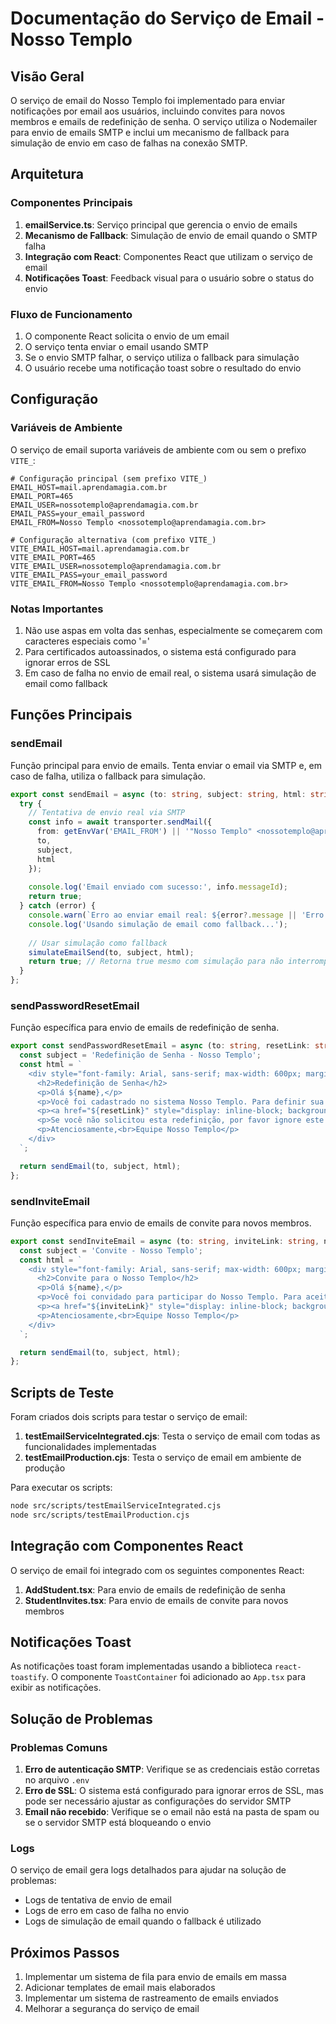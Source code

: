 # Documentação do Serviço de Email - Nosso Templo

## Visão Geral

O serviço de email do Nosso Templo foi implementado para enviar notificações por email aos usuários, incluindo convites para novos membros e emails de redefinição de senha. O serviço utiliza o Nodemailer para envio de emails SMTP e inclui um mecanismo de fallback para simulação de envio em caso de falhas na conexão SMTP.

## Arquitetura

### Componentes Principais

1. **emailService.ts**: Serviço principal que gerencia o envio de emails
2. **Mecanismo de Fallback**: Simulação de envio de email quando o SMTP falha
3. **Integração com React**: Componentes React que utilizam o serviço de email
4. **Notificações Toast**: Feedback visual para o usuário sobre o status do envio

### Fluxo de Funcionamento

1. O componente React solicita o envio de um email
2. O serviço tenta enviar o email usando SMTP
3. Se o envio SMTP falhar, o serviço utiliza o fallback para simulação
4. O usuário recebe uma notificação toast sobre o resultado do envio

## Configuração

### Variáveis de Ambiente

O serviço de email suporta variáveis de ambiente com ou sem o prefixo `VITE_`:

```
# Configuração principal (sem prefixo VITE_)
EMAIL_HOST=mail.aprendamagia.com.br
EMAIL_PORT=465
EMAIL_USER=nossotemplo@aprendamagia.com.br
EMAIL_PASS=your_email_password
EMAIL_FROM=Nosso Templo <nossotemplo@aprendamagia.com.br>

# Configuração alternativa (com prefixo VITE_)
VITE_EMAIL_HOST=mail.aprendamagia.com.br
VITE_EMAIL_PORT=465
VITE_EMAIL_USER=nossotemplo@aprendamagia.com.br
VITE_EMAIL_PASS=your_email_password
VITE_EMAIL_FROM=Nosso Templo <nossotemplo@aprendamagia.com.br>
```

### Notas Importantes

1. Não use aspas em volta das senhas, especialmente se começarem com caracteres especiais como '='
2. Para certificados autoassinados, o sistema está configurado para ignorar erros de SSL
3. Em caso de falha no envio de email real, o sistema usará simulação de email como fallback

## Funções Principais

### sendEmail

Função principal para envio de emails. Tenta enviar o email via SMTP e, em caso de falha, utiliza o fallback para simulação.

```typescript
export const sendEmail = async (to: string, subject: string, html: string): Promise<boolean> => {
  try {
    // Tentativa de envio real via SMTP
    const info = await transporter.sendMail({
      from: getEnvVar('EMAIL_FROM') || '"Nosso Templo" <nossotemplo@aprendamagia.com.br>',
      to,
      subject,
      html
    });
    
    console.log('Email enviado com sucesso:', info.messageId);
    return true;
  } catch (error) {
    console.warn(`Erro ao enviar email real: ${error?.message || 'Erro desconhecido'}`);
    console.log('Usando simulação de email como fallback...');
    
    // Usar simulação como fallback
    simulateEmailSend(to, subject, html);
    return true; // Retorna true mesmo com simulação para não interromper o fluxo
  }
};
```

### sendPasswordResetEmail

Função específica para envio de emails de redefinição de senha.

```typescript
export const sendPasswordResetEmail = async (to: string, resetLink: string, name: string): Promise<boolean> => {
  const subject = 'Redefinição de Senha - Nosso Templo';
  const html = `
    <div style="font-family: Arial, sans-serif; max-width: 600px; margin: 0 auto;">
      <h2>Redefinição de Senha</h2>
      <p>Olá ${name},</p>
      <p>Você foi cadastrado no sistema Nosso Templo. Para definir sua senha, clique no link abaixo:</p>
      <p><a href="${resetLink}" style="display: inline-block; background-color: #4a5568; color: white; padding: 10px 20px; text-decoration: none; border-radius: 5px;">Definir Senha</a></p>
      <p>Se você não solicitou esta redefinição, por favor ignore este email.</p>
      <p>Atenciosamente,<br>Equipe Nosso Templo</p>
    </div>
  `;

  return sendEmail(to, subject, html);
};
```

### sendInviteEmail

Função específica para envio de emails de convite para novos membros.

```typescript
export const sendInviteEmail = async (to: string, inviteLink: string, name: string): Promise<boolean> => {
  const subject = 'Convite - Nosso Templo';
  const html = `
    <div style="font-family: Arial, sans-serif; max-width: 600px; margin: 0 auto;">
      <h2>Convite para o Nosso Templo</h2>
      <p>Olá ${name},</p>
      <p>Você foi convidado para participar do Nosso Templo. Para aceitar o convite, clique no link abaixo:</p>
      <p><a href="${inviteLink}" style="display: inline-block; background-color: #4a5568; color: white; padding: 10px 20px; text-decoration: none; border-radius: 5px;">Aceitar Convite</a></p>
      <p>Atenciosamente,<br>Equipe Nosso Templo</p>
    </div>
  `;

  return sendEmail(to, subject, html);
};
```

## Scripts de Teste

Foram criados dois scripts para testar o serviço de email:

1. **testEmailServiceIntegrated.cjs**: Testa o serviço de email com todas as funcionalidades implementadas
2. **testEmailProduction.cjs**: Testa o serviço de email em ambiente de produção

Para executar os scripts:

```bash
node src/scripts/testEmailServiceIntegrated.cjs
node src/scripts/testEmailProduction.cjs
```

## Integração com Componentes React

O serviço de email foi integrado com os seguintes componentes React:

1. **AddStudent.tsx**: Para envio de emails de redefinição de senha
2. **StudentInvites.tsx**: Para envio de emails de convite para novos membros

## Notificações Toast

As notificações toast foram implementadas usando a biblioteca `react-toastify`. O componente `ToastContainer` foi adicionado ao `App.tsx` para exibir as notificações.

## Solução de Problemas

### Problemas Comuns

1. **Erro de autenticação SMTP**: Verifique se as credenciais estão corretas no arquivo `.env`
2. **Erro de SSL**: O sistema está configurado para ignorar erros de SSL, mas pode ser necessário ajustar as configurações do servidor SMTP
3. **Email não recebido**: Verifique se o email não está na pasta de spam ou se o servidor SMTP está bloqueando o envio

### Logs

O serviço de email gera logs detalhados para ajudar na solução de problemas:

- Logs de tentativa de envio de email
- Logs de erro em caso de falha no envio
- Logs de simulação de email quando o fallback é utilizado

## Próximos Passos

1. Implementar um sistema de fila para envio de emails em massa
2. Adicionar templates de email mais elaborados
3. Implementar um sistema de rastreamento de emails enviados
4. Melhorar a segurança do serviço de email
